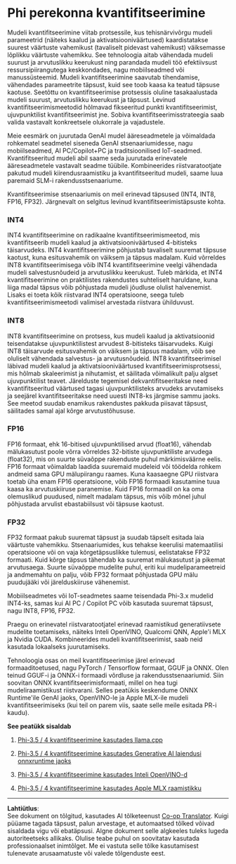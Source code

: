 <!--
CO_OP_TRANSLATOR_METADATA:
{
  "original_hash": "d658062de70b131ef4c0bff69b5fc70e",
  "translation_date": "2025-10-11T12:26:38+00:00",
  "source_file": "md/01.Introduction/04/QuantifyingPhi.md",
  "language_code": "et"
}
-->
# **Phi perekonna kvantifitseerimine**

Mudeli kvantifitseerimine viitab protsessile, kus tehisnärvivõrgu mudeli parameetrid (näiteks kaalud ja aktivatsiooniväärtused) kaardistatakse suurest väärtuste vahemikust (tavaliselt pidevast vahemikust) väiksemasse lõplikku väärtuste vahemikku. See tehnoloogia aitab vähendada mudeli suurust ja arvutuslikku keerukust ning parandada mudeli töö efektiivsust ressursipiirangutega keskkondades, nagu mobiilseadmed või manussüsteemid. Mudeli kvantifitseerimine saavutab tihendamise, vähendades parameetrite täpsust, kuid see toob kaasa ka teatud täpsuse kaotuse. Seetõttu on kvantifitseerimise protsessis oluline tasakaalustada mudeli suurust, arvutuslikku keerukust ja täpsust. Levinud kvantifitseerimismeetodid hõlmavad fikseeritud punkti kvantifitseerimist, ujuvpunktilist kvantifitseerimist jne. Sobiva kvantifitseerimisstrateegia saab valida vastavalt konkreetsele olukorrale ja vajadustele.

Meie eesmärk on juurutada GenAI mudel ääreseadmetele ja võimaldada rohkematel seadmetel siseneda GenAI stsenaariumidesse, nagu mobiilseadmed, AI PC/Copilot+PC ja traditsioonilised IoT-seadmed. Kvantifitseeritud mudeli abil saame seda juurutada erinevatele ääreseadmetele vastavalt seadme tüübile. Kombineerides riistvaratootjate pakutud mudeli kiirendusraamistiku ja kvantifitseeritud mudeli, saame luua paremaid SLM-i rakendusstsenaariume.

Kvantifitseerimise stsenaariumis on meil erinevad täpsused (INT4, INT8, FP16, FP32). Järgnevalt on selgitus levinud kvantifitseerimistäpsuste kohta.

### **INT4**

INT4 kvantifitseerimine on radikaalne kvantifitseerimismeetod, mis kvantifitseerib mudeli kaalud ja aktivatsiooniväärtused 4-bitisteks täisarvudeks. INT4 kvantifitseerimine põhjustab tavaliselt suuremat täpsuse kaotust, kuna esitusvahemik on väiksem ja täpsus madalam. Kuid võrreldes INT8 kvantifitseerimisega võib INT4 kvantifitseerimine veelgi vähendada mudeli salvestusnõudeid ja arvutuslikku keerukust. Tuleb märkida, et INT4 kvantifitseerimine on praktilistes rakendustes suhteliselt haruldane, kuna liiga madal täpsus võib põhjustada mudeli jõudluse olulist halvenemist. Lisaks ei toeta kõik riistvarad INT4 operatsioone, seega tuleb kvantifitseerimismeetodi valimisel arvestada riistvara ühilduvust.

### **INT8**

INT8 kvantifitseerimine on protsess, kus mudeli kaalud ja aktivatsioonid teisendatakse ujuvpunktilistest arvudest 8-bitisteks täisarvudeks. Kuigi INT8 täisarvude esitusvahemik on väiksem ja täpsus madalam, võib see oluliselt vähendada salvestus- ja arvutusnõudeid. INT8 kvantifitseerimisel läbivad mudeli kaalud ja aktivatsiooniväärtused kvantifitseerimisprotsessi, mis hõlmab skaleerimist ja nihutamist, et säilitada võimalikult palju algset ujuvpunktilist teavet. Järelduste tegemisel dekvantifitseeritakse need kvantifitseeritud väärtused tagasi ujuvpunktilisteks arvudeks arvutamiseks ja seejärel kvantifitseeritakse need uuesti INT8-ks järgmise sammu jaoks. See meetod suudab enamikus rakendustes pakkuda piisavat täpsust, säilitades samal ajal kõrge arvutustõhususe.

### **FP16**

FP16 formaat, ehk 16-bitised ujuvpunktilised arvud (float16), vähendab mälukasutust poole võrra võrreldes 32-bitiste ujuvpunktiliste arvudega (float32), mis on suurte süvaõppe rakenduste puhul märkimisväärne eelis. FP16 formaat võimaldab laadida suuremaid mudeleid või töödelda rohkem andmeid sama GPU mälupiirangu raames. Kuna kaasaegne GPU riistvara toetab üha enam FP16 operatsioone, võib FP16 formaadi kasutamine tuua kaasa ka arvutuskiiruse paranemise. Kuid FP16 formaadil on ka oma olemuslikud puudused, nimelt madalam täpsus, mis võib mõnel juhul põhjustada arvulist ebastabiilsust või täpsuse kaotust.

### **FP32**

FP32 formaat pakub suuremat täpsust ja suudab täpselt esitada laia väärtuste vahemikku. Stsenaariumides, kus tehakse keerulisi matemaatilisi operatsioone või on vaja kõrgetäpsuslikke tulemusi, eelistatakse FP32 formaati. Kuid kõrge täpsus tähendab ka suuremat mälukasutust ja pikemat arvutusaega. Suurte süvaõppe mudelite puhul, eriti kui mudeliparameetreid ja andmemahtu on palju, võib FP32 formaat põhjustada GPU mälu puudujääki või järelduskiiruse vähenemist.

Mobiilseadmetes või IoT-seadmetes saame teisendada Phi-3.x mudelid INT4-ks, samas kui AI PC / Copilot PC võib kasutada suuremat täpsust, nagu INT8, FP16, FP32.

Praegu on erinevatel riistvaratootjatel erinevad raamistikud generatiivsete mudelite toetamiseks, näiteks Inteli OpenVINO, Qualcomi QNN, Apple'i MLX ja Nvidia CUDA. Kombineerides mudeli kvantifitseerimist, saab neid kasutada lokaalseks juurutamiseks.

Tehnoloogia osas on meil kvantifitseerimise järel erinevad formaaditoetused, nagu PyTorch / Tensorflow formaat, GGUF ja ONNX. Olen teinud GGUF-i ja ONNX-i formaadi võrdluse ja rakendusstsenaariumid. Siin soovitan ONNX kvantifitseerimisformaati, millel on hea tugi mudeliraamistikust riistvarani. Selles peatükis keskendume ONNX Runtime'ile GenAI jaoks, OpenVINO-le ja Apple MLX-ile mudeli kvantifitseerimiseks (kui teil on parem viis, saate selle meile esitada PR-i kaudu).

**See peatükk sisaldab**

1. [Phi-3.5 / 4 kvantifitseerimine kasutades llama.cpp](./UsingLlamacppQuantifyingPhi.md)

2. [Phi-3.5 / 4 kvantifitseerimine kasutades Generative AI laiendusi onnxruntime jaoks](./UsingORTGenAIQuantifyingPhi.md)

3. [Phi-3.5 / 4 kvantifitseerimine kasutades Inteli OpenVINO-d](./UsingIntelOpenVINOQuantifyingPhi.md)

4. [Phi-3.5 / 4 kvantifitseerimine kasutades Apple MLX raamistikku](./UsingAppleMLXQuantifyingPhi.md)

---

**Lahtiütlus**:  
See dokument on tõlgitud, kasutades AI tõlketeenust [Co-op Translator](https://github.com/Azure/co-op-translator). Kuigi püüame tagada täpsust, palun arvestage, et automaatsed tõlked võivad sisaldada vigu või ebatäpsusi. Algne dokument selle algkeeles tuleks lugeda autoriteetseks allikaks. Olulise teabe puhul on soovitatav kasutada professionaalset inimtõlget. Me ei vastuta selle tõlke kasutamisest tulenevate arusaamatuste või valede tõlgenduste eest.